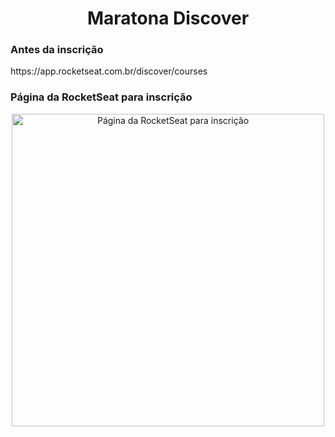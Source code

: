 <h1 align="center">Maratona Discover</h3>

<h3 align="left">Antes da inscrição</h3>
https://app.rocketseat.com.br/discover/courses

<h3 align="left">Página da RocketSeat para inscrição</h3>
<div align="center">
    <a href="https://maratonadiscover.rocketseat.com.br/inscricao">
        <img 
            src="https://maratonadiscover.rocketseat.com.br/_next/image?url=%2Fimages%2FillustrationEvolve.png&w=640&q=75" 
            alt="Página da RocketSeat para inscrição" 
            title="Clique aqui para fazer sua inscrição"
            width="500px">
    </a>
</div>
